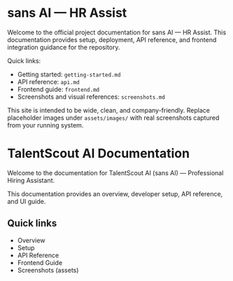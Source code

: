 # sans AI — HR Assist

Welcome to the official project documentation for sans AI — HR Assist. This documentation provides setup, deployment, API reference, and frontend integration guidance for the repository.

Quick links:

- Getting started: `getting-started.md`
- API reference: `api.md`
- Frontend guide: `frontend.md`
- Screenshots and visual references: `screenshots.md`

This site is intended to be wide, clean, and company-friendly. Replace placeholder images under `assets/images/` with real screenshots captured from your running system.
# TalentScout AI Documentation

Welcome to the documentation for TalentScout AI (sans AI) — Professional Hiring Assistant.

This documentation provides an overview, developer setup, API reference, and UI guide.

## Quick links
- Overview
- Setup
- API Reference
- Frontend Guide
- Screenshots (assets)

